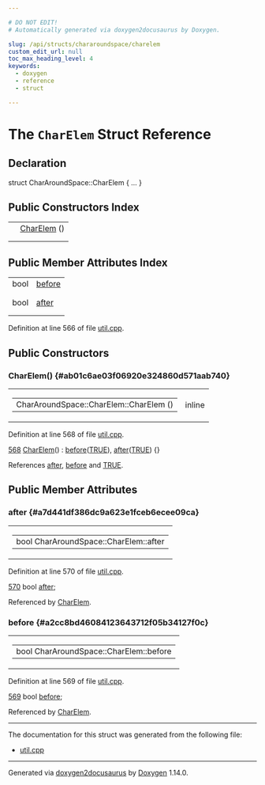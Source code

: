 ```yaml
---

# DO NOT EDIT!
# Automatically generated via doxygen2docusaurus by Doxygen.

slug: /api/structs/chararoundspace/charelem
custom_edit_url: null
toc_max_heading_level: 4
keywords:
  - doxygen
  - reference
  - struct

---
```


<div class="doxyPage">

# The `CharElem` Struct Reference



## Declaration

<div class="doxyDeclaration">
struct CharAroundSpace::CharElem { ... }
</div>

## Public Constructors Index

<table class="doxyMembersIndex">

<tr class="doxyMemberIndexItem">
<td class="doxyMemberIndexItemType" align="left" valign="top"></td>
<td class="doxyMemberIndexItemName" align="left" valign="top"><a href="#ab01c6ae03f06920e324860d571aab740">CharElem</a> ()</td>
</tr>
<tr class="doxyMemberIndexDescription">
<td class="doxyMemberIndexDescriptionLeft"></td>
<td class="doxyMemberIndexDescriptionRight">
</td>
</tr>
<tr class="doxyMemberIndexSeparator">
<td class="doxyMemberIndexSeparator" colspan="2"></td>
</tr>

</table>

## Public Member Attributes Index

<table class="doxyMembersIndex">

<tr class="doxyMemberIndexItem">
<td class="doxyMemberIndexItemType" align="left" valign="top">bool</td>
<td class="doxyMemberIndexItemName" align="left" valign="top"><a href="#a2cc8bd46084123643712f05b34127f0c">before</a></td>
</tr>
<tr class="doxyMemberIndexDescription">
<td class="doxyMemberIndexDescriptionLeft"></td>
<td class="doxyMemberIndexDescriptionRight">
</td>
</tr>
<tr class="doxyMemberIndexSeparator">
<td class="doxyMemberIndexSeparator" colspan="2"></td>
</tr>

<tr class="doxyMemberIndexItem">
<td class="doxyMemberIndexItemType" align="left" valign="top">bool</td>
<td class="doxyMemberIndexItemName" align="left" valign="top"><a href="#a7d441df386dc9a623e1fceb6ecee09ca">after</a></td>
</tr>
<tr class="doxyMemberIndexDescription">
<td class="doxyMemberIndexDescriptionLeft"></td>
<td class="doxyMemberIndexDescriptionRight">
</td>
</tr>
<tr class="doxyMemberIndexSeparator">
<td class="doxyMemberIndexSeparator" colspan="2"></td>
</tr>

</table>


<p>Definition at line 566 of file <a href="/web-doxygen/docs/api/files/src/util-cpp">util.cpp</a>.</p>


<div class="doxySectionDef">

## Public Constructors

### CharElem() {#ab01c6ae03f06920e324860d571aab740}

<div class="doxyMemberItem">
<div class="doxyMemberProto">
<table class="doxyMemberLabels">
<tr class="doxyMemberLabels">
<td class="doxyMemberLabelsLeft">
<table class="doxyMemberName">
<tr>
<td class="doxyMemberName">CharAroundSpace::CharElem::CharElem ()</td>
</tr>
</table>
</td>
<td class="doxyMemberLabelsRight">
<span class="doxyMemberLabels">
<span class="doxyMemberLabel inline">inline</span>
</span>
</td>
</tr>
</table>
</div>
<div class="doxyMemberDoc">



<p>Definition at line 568 of file <a href="/web-doxygen/docs/api/files/src/util-cpp">util.cpp</a>.</p>


<div class="doxyProgramListing">

<div class="doxyCodeLine"><span class="doxyLineNumber"><a href="#ab01c6ae03f06920e324860d571aab740">568</a></span><span class="doxyLineContent"><span class="doxyHighlight">    <a href="#ab01c6ae03f06920e324860d571aab740">CharElem</a>() : <a href="#a2cc8bd46084123643712f05b34127f0c">before</a>(<a href="/web-doxygen/docs/api/files/src/qcstring-h/#aa8cecfc5c5c054d2875c03e77b7be15d">TRUE</a>), <a href="#a7d441df386dc9a623e1fceb6ecee09ca">after</a>(<a href="/web-doxygen/docs/api/files/src/qcstring-h/#aa8cecfc5c5c054d2875c03e77b7be15d">TRUE</a>) {}</span></span></div>

</div>


<p>References <a href="#a7d441df386dc9a623e1fceb6ecee09ca">after</a>, <a href="#a2cc8bd46084123643712f05b34127f0c">before</a> and <a href="/web-doxygen/docs/api/files/src/qcstring-h/#aa8cecfc5c5c054d2875c03e77b7be15d">TRUE</a>.</p>

</div>
</div>

</div>

<div class="doxySectionDef">

## Public Member Attributes

### after {#a7d441df386dc9a623e1fceb6ecee09ca}

<div class="doxyMemberItem">
<div class="doxyMemberProto">
<table class="doxyMemberLabels">
<tr class="doxyMemberLabels">
<td class="doxyMemberLabelsLeft">
<table class="doxyMemberName">
<tr>
<td class="doxyMemberName">bool CharAroundSpace::CharElem::after</td>
</tr>
</table>
</td>
</tr>
</table>
</div>
<div class="doxyMemberDoc">



<p>Definition at line 570 of file <a href="/web-doxygen/docs/api/files/src/util-cpp">util.cpp</a>.</p>


<div class="doxyProgramListing">

<div class="doxyCodeLine"><span class="doxyLineNumber"><a href="#a7d441df386dc9a623e1fceb6ecee09ca">570</a></span><span class="doxyLineContent"><span class="doxyHighlight">    </span><span class="doxyHighlightKeywordType">bool</span><span class="doxyHighlight"> <a href="#a7d441df386dc9a623e1fceb6ecee09ca">after</a>;</span></span></div>

</div>


<p>Referenced by <a href="#ab01c6ae03f06920e324860d571aab740">CharElem</a>.</p>

</div>
</div>

### before {#a2cc8bd46084123643712f05b34127f0c}

<div class="doxyMemberItem">
<div class="doxyMemberProto">
<table class="doxyMemberLabels">
<tr class="doxyMemberLabels">
<td class="doxyMemberLabelsLeft">
<table class="doxyMemberName">
<tr>
<td class="doxyMemberName">bool CharAroundSpace::CharElem::before</td>
</tr>
</table>
</td>
</tr>
</table>
</div>
<div class="doxyMemberDoc">



<p>Definition at line 569 of file <a href="/web-doxygen/docs/api/files/src/util-cpp">util.cpp</a>.</p>


<div class="doxyProgramListing">

<div class="doxyCodeLine"><span class="doxyLineNumber"><a href="#a2cc8bd46084123643712f05b34127f0c">569</a></span><span class="doxyLineContent"><span class="doxyHighlight">    </span><span class="doxyHighlightKeywordType">bool</span><span class="doxyHighlight"> <a href="#a2cc8bd46084123643712f05b34127f0c">before</a>;</span></span></div>

</div>


<p>Referenced by <a href="#ab01c6ae03f06920e324860d571aab740">CharElem</a>.</p>

</div>
</div>

</div>

<hr/>

The documentation for this struct was generated from the following file:

<ul>
<li><a href="/web-doxygen/docs/api/files/src/util-cpp">util.cpp</a></li>
</ul>

<hr/>

<p class="doxyGeneratedBy">Generated via <a href="https://github.com/xpack/doxygen2docusaurus">doxygen2docusaurus</a> by <a href="https://www.doxygen.nl">Doxygen</a> 1.14.0.</p>

</div>
